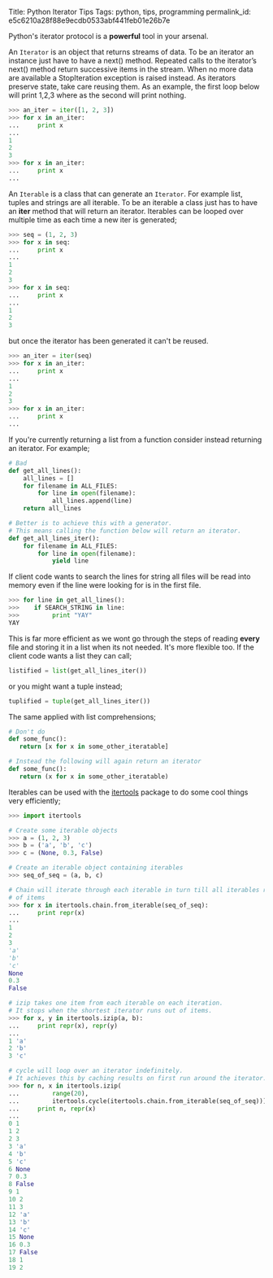 Title: Python Iterator Tips
Tags: python, tips, programming
permalink_id: e5c6210a28f88e9ecdb0533abf441feb01e26b7e

Python's iterator protocol is a **powerful** tool in your arsenal.

An `Iterator` is an object that returns streams of data.
To be an iterator an instance just have to have a next() method.
Repeated calls to the iterator’s next() method return successive items in the
stream. When no more data are available a StopIteration exception is
raised instead.
As iterators preserve state, take care reusing them.
As an example, the first loop below will print 1,2,3 where as the second 
will print nothing.

```python
>>> an_iter = iter([1, 2, 3])
>>> for x in an_iter:
...     print x
...
1
2
3
>>> for x in an_iter:
...     print x
...
```


An `Iterable` is a class that can generate an `Iterator`. For example 
list, tuples and strings are all iterable. To be an iterable a class
just has to have an __iter__ method that will return an iterator.
Iterables can be looped over multiple time as each time a new iter is generated;
```python
>>> seq = (1, 2, 3)
>>> for x in seq:
...     print x
...
1
2
3
>>> for x in seq:
...     print x
...
1
2
3
```
but once the iterator has been generated it can't be reused.
```python
>>> an_iter = iter(seq)
>>> for x in an_iter:
...     print x
...
1
2
3
>>> for x in an_iter:
...     print x
...
```



If you're currently returning a list from a function consider instead
returning an iterator.  For example;

```python
# Bad
def get_all_lines():
    all_lines = []
    for filename in ALL_FILES:
        for line in open(filename):
            all_lines.append(line)
    return all_lines

# Better is to achieve this with a generator.
# This means calling the function below will return an iterator.
def get_all_lines_iter():
    for filename in ALL_FILES:
        for line in open(filename):
            yield line
```


If client code wants to search the lines for string all files will be read
into memory even if the line were looking for is in the first file.

```python
>>> for line in get_all_lines():
>>>    if SEARCH_STRING in line:
>>>         print "YAY"
YAY
```

This is far more efficient as we wont go through the steps of reading
**every** file and storing it in a list when its not needed.
It's more flexible too. If the client code wants a list they can call;

```python
listified = list(get_all_lines_iter())
```

or you might want a tuple instead;
```python
tuplified = tuple(get_all_lines_iter())
```

The same applied with list comprehensions;

```python
# Don't do
def some_func():
   return [x for x in some_other_iteratable]

# Instead the following will again return an iterator
def some_func():
   return (x for x in some_other_iteratable)
```

Iterables can be used with the
[itertools](https://docs.python.org/2/library/itertools.html) package to do
some cool things very efficiently;

```python
>>> import itertools

# Create some iterable objects
>>> a = (1, 2, 3)
>>> b = ('a', 'b', 'c')
>>> c = (None, 0.3, False)

# Create an iterable object containing iterables
>>> seq_of_seq = (a, b, c)

# Chain will iterate through each iterable in turn till all iterables run out
# of items
>>> for x in itertools.chain.from_iterable(seq_of_seq):
...     print repr(x)
...
1
2
3
'a'
'b'
'c'
None
0.3
False

# izip takes one item from each iterable on each iteration.
# It stops when the shortest iterator runs out of items.
>>> for x, y in itertools.izip(a, b):
...     print repr(x), repr(y)
...
1 'a'
2 'b'
3 'c'

# cycle will loop over an iterator indefinitely.
# It achieves this by caching results on first run around the iterator.
>>> for n, x in itertools.izip(
...         range(20),
...         itertools.cycle(itertools.chain.from_iterable(seq_of_seq))):
...     print n, repr(x)
...
0 1
1 2
2 3
3 'a'
4 'b'
5 'c'
6 None
7 0.3
8 False
9 1
10 2
11 3
12 'a'
13 'b'
14 'c'
15 None
16 0.3
17 False
18 1
19 2
```
